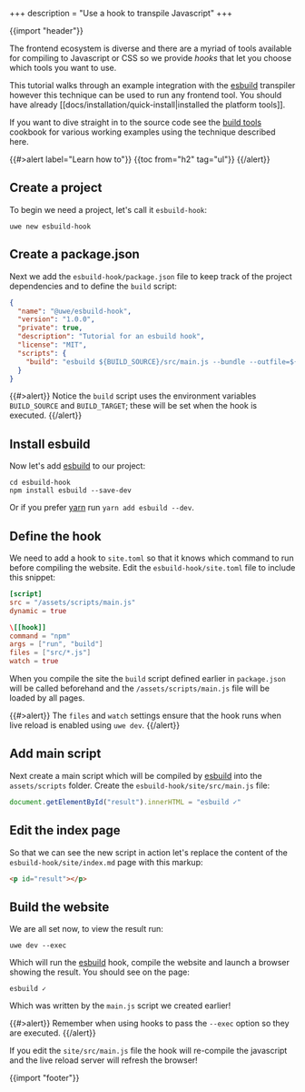 +++
description = "Use a hook to transpile Javascript"
+++

{{import "header"}}

The frontend ecosystem is diverse and there are a myriad of tools available for compiling to Javascript or CSS so we provide *hooks* that let you choose which tools you want to use.

This tutorial walks through an example integration with the [esbuild][] transpiler however this technique can be used to run any frontend tool. You should have already [[docs/installation/quick-install|installed the platform tools]].

If you want to dive straight in to the source code see the [build tools][] cookbook for various working examples using the technique described here.

{{#>alert label="Learn how to"}}
{{toc from="h2" tag="ul"}}
{{/alert}}

## Create a project

To begin we need a project, let's call it `esbuild-hook`:

```
uwe new esbuild-hook
```

## Create a package.json

Next we add the `esbuild-hook/package.json` file to keep track of the project dependencies and to define the `build` script:

```json
{
  "name": "@uwe/esbuild-hook",
  "version": "1.0.0",
  "private": true,
  "description": "Tutorial for an esbuild hook",
  "license": "MIT",
  "scripts": {
    "build": "esbuild ${BUILD_SOURCE}/src/main.js --bundle --outfile=${BUILD_TARGET}/assets/scripts/main.js"
  }
}
```

{{#>alert}}
Notice the `build` script uses the environment variables `BUILD_SOURCE` and `BUILD_TARGET`; these will be set when the hook is executed.
{{/alert}}

## Install esbuild

Now let's add [esbuild][] to our project:

```
cd esbuild-hook
npm install esbuild --save-dev
```

Or if you prefer [yarn][] run `yarn add esbuild --dev`.

## Define the hook

We need to add a hook to `site.toml` so that it knows which command to run before compiling the website. Edit the `esbuild-hook/site.toml` file to include this snippet:

```toml
[script]
src = "/assets/scripts/main.js"
dynamic = true

\[[hook]]
command = "npm"
args = ["run", "build"]
files = ["src/*.js"]
watch = true
```

When you compile the site the `build` script defined earlier in `package.json` will be called beforehand and the `/assets/scripts/main.js` file will be loaded by all pages.

{{#>alert}}
The `files` and `watch` settings ensure that the hook runs when live reload is enabled using `uwe dev`.
{{/alert}}

## Add main script

Next create a main script which will be compiled by [esbuild][] into the `assets/scripts` folder. Create the `esbuild-hook/site/src/main.js` file:

```js
document.getElementById("result").innerHTML = "esbuild ✓"
```

## Edit the index page

So that we can see the new script in action let's replace the content of the `esbuild-hook/site/index.md` page with this markup:

```html
<p id="result"></p>
```

## Build the website

We are all set now, to view the result run:

```
uwe dev --exec
```

Which will run the [esbuild][] hook, compile the website and launch a browser showing the result. You should see on the page:

```
esbuild ✓
```

Which was written by the `main.js` script we created earlier!

{{#>alert}}
Remember when using hooks to pass the `--exec` option so they are executed.
{{/alert}}

If you edit the `site/src/main.js` file the hook will re-compile the javascript and the live reload server will refresh the browser!

{{import "footer"}}

[build tools]: https://github.com/uwe-app/cookbook/tree/main/build "Build Tools"
[esbuild]: https://esbuild.github.io/
[yarn]: https://yarnpkg.com/
